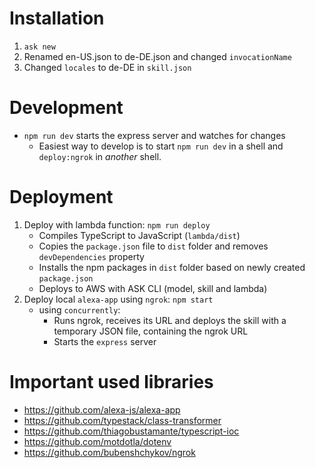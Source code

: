 # Installation
1. `ask new`
2. Renamed en-US.json to de-DE.json and changed `invocationName`
3. Changed `locales` to de-DE in `skill.json`

# Development
* `npm run dev` starts the express server and watches for changes
    * Easiest way to develop is to start `npm run dev` in a shell and `deploy:ngrok` in _another_ shell.

# Deployment
1. Deploy with lambda function: `npm run deploy`
    * Compiles TypeScript to JavaScript (`lambda/dist`)
    * Copies the `package.json` file to `dist` folder and removes `devDependencies` property
    * Installs the npm packages in `dist` folder based on newly created `package.json`
    * Deploys to AWS with ASK CLI (model, skill and lambda)
2. Deploy local `alexa-app` using `ngrok`: `npm start`
    * using `concurrently`:
        * Runs ngrok, receives its URL and deploys the skill with a temporary JSON file, containing the ngrok URL
        * Starts the `express` server

# Important used libraries
* https://github.com/alexa-js/alexa-app
* https://github.com/typestack/class-transformer
* https://github.com/thiagobustamante/typescript-ioc
* https://github.com/motdotla/dotenv
* https://github.com/bubenshchykov/ngrok
